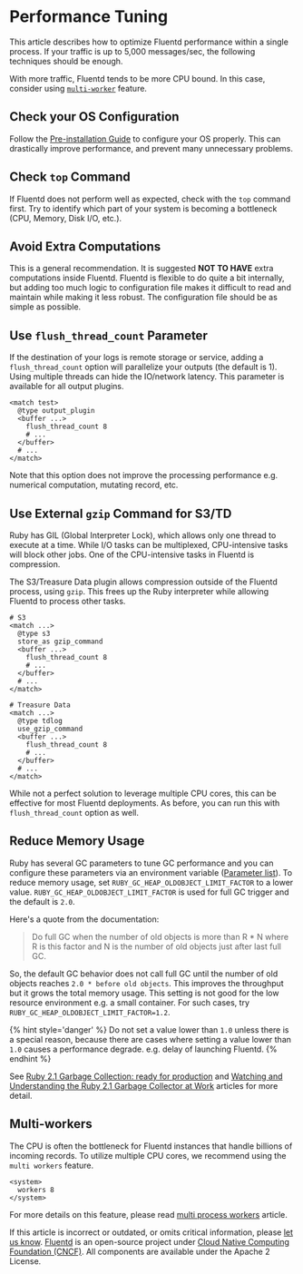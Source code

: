 # Performance Tuning

This article describes how to optimize Fluentd performance within a single process. If your traffic is up to 5,000 messages/sec, the following techniques should be enough.

With more traffic, Fluentd tends to be more CPU bound. In this case, consider using [`multi-worker`](multi-process-workers.md) feature.

## Check your OS Configuration

Follow the [Pre-installation Guide](../installation/before-install.md) to configure your OS properly. This can drastically improve performance, and prevent many unnecessary problems.

## Check `top` Command

If Fluentd does not perform well as expected, check with the `top` command first. Try to identify which part of your system is becoming a bottleneck \(CPU, Memory, Disk I/O, etc.\).

## Avoid Extra Computations

This is a general recommendation. It is suggested **NOT TO HAVE** extra computations inside Fluentd. Fluentd is flexible to do quite a bit internally, but adding too much logic to configuration file makes it difficult to read and maintain while making it less robust. The configuration file should be as simple as possible.

## Use `flush_thread_count` Parameter

If the destination of your logs is remote storage or service, adding a `flush_thread_count` option will parallelize your outputs \(the default is 1\). Using multiple threads can hide the IO/network latency. This parameter is available for all output plugins.

```text
<match test>
  @type output_plugin
  <buffer ...>
    flush_thread_count 8
    # ...
  </buffer>
  # ...
</match>
```

Note that this option does not improve the processing performance e.g. numerical computation, mutating record, etc.

## Use External `gzip` Command for S3/TD

Ruby has GIL \(Global Interpreter Lock\), which allows only one thread to execute at a time. While I/O tasks can be multiplexed, CPU-intensive tasks will block other jobs. One of the CPU-intensive tasks in Fluentd is compression.

The S3/Treasure Data plugin allows compression outside of the Fluentd process, using `gzip`. This frees up the Ruby interpreter while allowing Fluentd to process other tasks.

```text
# S3
<match ...>
  @type s3
  store_as gzip_command
  <buffer ...>
    flush_thread_count 8
    # ...
  </buffer>
  # ...
</match>

# Treasure Data
<match ...>
  @type tdlog
  use_gzip_command
  <buffer ...>
    flush_thread_count 8
    # ...
  </buffer>
  # ...
</match>
```

While not a perfect solution to leverage multiple CPU cores, this can be effective for most Fluentd deployments. As before, you can run this with `flush_thread_count` option as well.

## Reduce Memory Usage

Ruby has several GC parameters to tune GC performance and you can configure these parameters via an environment variable \([Parameter list](https://github.com/ruby/ruby/blob/61701ae1675f790ee3f59207283642dbe64c2d37/gc.c#L7417)\). To reduce memory usage, set `RUBY_GC_HEAP_OLDOBJECT_LIMIT_FACTOR` to a lower value. `RUBY_GC_HEAP_OLDOBJECT_LIMIT_FACTOR` is used for full GC trigger and the default is `2.0`.

Here's a quote from the documentation:

> Do full GC when the number of old objects is more than R * N
> where R is this factor and N is the number of old objects just after last full GC.

So, the default GC behavior does not call full GC until the number of old objects reaches `2.0 * before old objects`. This improves the throughput but it grows the total memory usage. This setting is not good for the low resource environment e.g. a small container. For such cases, try `RUBY_GC_HEAP_OLDOBJECT_LIMIT_FACTOR=1.2`.

{% hint style='danger' %}
Do not set a value lower than `1.0` unless there is a special reason, because there are cases where setting a value lower than `1.0` causes a performance degrade. e.g. delay of launching Fluentd.
{% endhint %}

See [Ruby 2.1 Garbage Collection: ready for production](https://samsaffron.com/archive/2014/04/08/ruby-2-1-garbage-collection-ready-for-production) and [Watching and Understanding the Ruby 2.1 Garbage Collector at Work](https://thorstenball.com/blog/2014/03/12/watching-understanding-ruby-2.1-garbage-collector/) articles for more detail.

## Multi-workers

The CPU is often the bottleneck for Fluentd instances that handle billions of incoming records. To utilize multiple CPU cores, we recommend using the `multi workers` feature.

```text
<system>
  workers 8
</system>
```

For more details on this feature, please read [multi process workers](multi-process-workers.md) article.

If this article is incorrect or outdated, or omits critical information, please [let us know](https://github.com/fluent/fluentd-docs-gitbook/issues?state=open). [Fluentd](http://www.fluentd.org/) is an open-source project under [Cloud Native Computing Foundation \(CNCF\)](https://cncf.io/). All components are available under the Apache 2 License.

